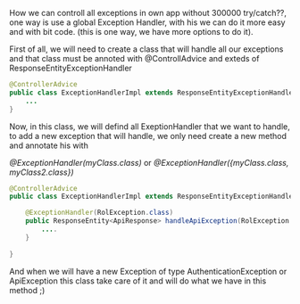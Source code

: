 How we can controll all exceptions in own app without 300000 try/catch??, one way is use a global Exception Handler, with his we can do it more easy and with bit code. (this is one way, we have more options to do it).

First of all, we will need to create a class that will handle all our exceptions and that class must be annoted with @ControllAdvice and exteds of  ResponseEntityExceptionHandler 

```java
@ControllerAdvice
public class ExceptionHandlerImpl extends ResponseEntityExceptionHandler {
	...
}
```

Now, in this class, we will defind all ExeptionHandler that we want to handle, to add a new exception that will handle, we only need create a new method and annotate his with 

*@ExceptionHandler(myClass.class)* or *@ExceptionHandler({myClass.class, myClass2.class})*

```java
@ControllerAdvice
public class ExceptionHandlerImpl extends ResponseEntityExceptionHandler {

	@ExceptionHandler(RolException.class)
	public ResponseEntity<ApiResponse> handleApiException(RolException rolException){
		....
	}
	
}
```

And when we will have a new Exception of type AuthenticationException or ApiException this class take care of it and will do what we have in this method ;)